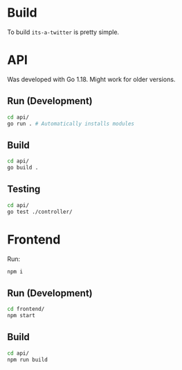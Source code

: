 Build
===

To build `its-a-twitter` is pretty simple.

# API

Was developed with Go 1.18. Might work for older versions.

## Run (Development)
```bash
cd api/
go run . # Automatically installs modules
```

## Build
```bash
cd api/
go build .
```

## Testing
```bash
cd api/
go test ./controller/
```


# Frontend

Run:

```bash
npm i
```

## Run (Development)
```bash
cd frontend/
npm start
```

## Build
```bash
cd api/
npm run build
```